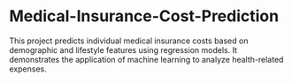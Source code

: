 # Medical-Insurance-Cost-Prediction
This project predicts individual medical insurance costs based on demographic and lifestyle features using regression models. It demonstrates the application of machine learning to analyze health-related expenses.
